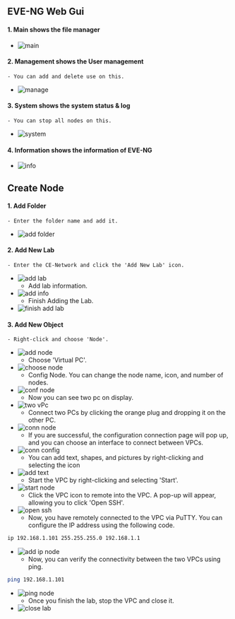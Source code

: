 ## EVE-NG Web Gui
#### 1. Main shows the file manager
- ![main](imgs/main.png)

#### 2. Management shows the User management
    - You can add and delete use on this.
- ![manage](imgs/manage.png)

#### 3. System shows the system status & log
    - You can stop all nodes on this.
- ![system](imgs/system.png)

#### 4. Information shows the information of EVE-NG
- ![info](imgs/info.png)

## Create Node
#### 1. Add Folder
    - Enter the folder name and add it.
- ![add folder](imgs/addFolder.png)

#### 2. Add New Lab
    - Enter the CE-Network and click the 'Add New Lab' icon.
- ![add lab](imgs/addLab.png)
    - Add lab information.
- ![add info](imgs/addInfo.png)
    - Finish Adding the Lab.
- ![finish add lab](imgs/doneLab.png)

#### 3. Add New Object
    - Right-click and choose 'Node'.
- ![add node](imgs/addNode.png)
    - Choose 'Virtual PC'.
- ![choose node](imgs/selectNode.png)
    - Config Node. You can change the node name, icon, and number of nodes.
- ![conf node](imgs/confNode.png)
    - Now you can see two pc on display.
- ![two vPc](imgs/twoVpc.png)
    - Connect two PCs by clicking the orange plug and dropping it on the other PC.
- ![conn node](imgs/connNode.png)
    - If you are successful, the configuration connection page will pop up, and you can choose an interface to connect between VPCs.
- ![conn config](imgs/connConfig.png)
    - You can add text, shapes, and pictures by right-clicking and selecting the icon
- ![add text](imgs/addText.png)
    - Start the VPC by right-clicking and selecting 'Start'.
- ![start node](imgs/startNode.png)
    - Click the VPC icon to remote into the VPC. A pop-up will appear, allowing you to click 'Open SSH'.
- ![open ssh](imgs/openSsh.png)
    - Now, you have remotely connected to the VPC via PuTTY. You can configure the IP address using the following code.
```bash
ip 192.168.1.101 255.255.255.0 192.168.1.1
```
- ![add ip node](imgs/addIpNode.png)
    - Now, you can verify the connectivity between the two VPCs using ping.
```bash
ping 192.168.1.101
```
- ![ping node](imgs/pingNode.png)
    - Once you finish the lab, stop the VPC and close it.
- ![close lab](imgs/closeLab.png)